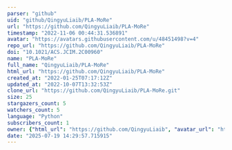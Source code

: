 ```yaml
---
parser: "github"
uid: "github/QingyuLiaib/PLA-MoRe"
url: "https://github.com/QingyuLiaib/PLA-MoRe"
timestamp: "2022-11-06 00:44:31.536891"
avatar: "https://avatars.githubusercontent.com/u/48451498?v=4"
repo_url: "https://github.com/QingyuLiaib/PLA-MoRe"
doi: "10.1021/ACS.JCIM.2C00960"
name: "PLA-MoRe"
full_name: "QingyuLiaib/PLA-MoRe"
html_url: "https://github.com/QingyuLiaib/PLA-MoRe"
created_at: "2022-01-25T07:17:12Z"
updated_at: "2022-10-07T13:32:53Z"
clone_url: "https://github.com/QingyuLiaib/PLA-MoRe.git"
size: 25
stargazers_count: 5
watchers_count: 5
language: "Python"
subscribers_count: 1
owner: {"html_url": "https://github.com/QingyuLiaib", "avatar_url": "https://avatars.githubusercontent.com/u/48451498?v=4", "login": "QingyuLiaib", "type": "User"}
date: "2025-07-19 14:29:57.715915"
---
```

